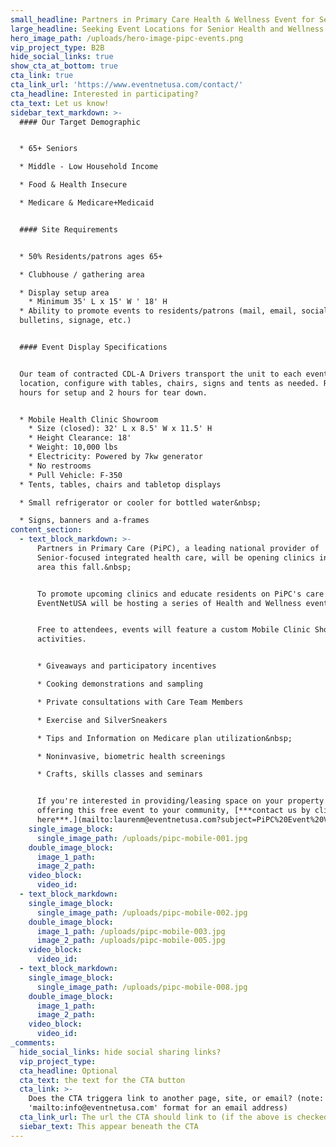 ```yaml
---
small_headline: Partners in Primary Care Health & Wellness Event for Seniors
large_headline: Seeking Event Locations for Senior Health and Wellness Tour
hero_image_path: /uploads/hero-image-pipc-events.png
vip_project_type: B2B
hide_social_links: true
show_cta_at_bottom: true
cta_link: true
cta_link_url: 'https://www.eventnetusa.com/contact/'
cta_headline: Interested in participating?
cta_text: Let us know!
sidebar_text_markdown: >-
  #### Our Target Demographic


  * 65+ Seniors

  * Middle - Low Household Income

  * Food & Health Insecure

  * Medicare & Medicare+Medicaid


  #### Site Requirements


  * 50% Residents/patrons ages 65+

  * Clubhouse / gathering area

  * Display setup area
    * Minimum 35' L x 15' W ' 18' H
  * Ability to promote events to residents/patrons (mail, email, social media,
  bulletins, signage, etc.)


  #### Event Display Specifications


  Our team of contracted CDL-A Drivers transport the unit to each event
  location, configure with tables, chairs, signs and tents as needed. Requires 2
  hours for setup and 2 hours for tear down.


  * Mobile Health Clinic Showroom
    * Size (closed): 32' L x 8.5' W x 11.5' H
    * Height Clearance: 18'
    * Weight: 10,000 lbs
    * Electricity: Powered by 7kw generator
    * No restrooms
    * Pull Vehicle: F-350
  * Tents, tables, chairs and tabletop displays

  * Small refrigerator or cooler for bottled water&nbsp;

  * Signs, banners and a-frames
content_section:
  - text_block_markdown: >-
      Partners in Primary Care (PiPC), a leading national provider of
      Senior-focused integrated health care, will be opening clinics in your
      area this fall.&nbsp;


      To promote upcoming clinics and educate residents on PiPC's care model,
      EventNetUSA will be hosting a series of Health and Wellness events.


      Free to attendees, events will feature a custom Mobile Clinic Showroom and
      activities.


      * Giveaways and participatory incentives

      * Cooking demonstrations and sampling

      * Private consultations with Care Team Members

      * Exercise and SilverSneakers

      * Tips and Information on Medicare plan utilization&nbsp;

      * Noninvasive, biometric health screenings

      * Crafts, skills classes and seminars


      If you're interested in providing/leasing space on your property and
      offering this free event to your community, [***contact us by clicking
      here***.](mailto:laurenm@eventnetusa.com?subject=PiPC%20Event%20Venue%20Interest&amp;body=Please%20provide%20your%20contact%20information%20and%20community%20name%2Flocation%20below.%20An%20Account%20Manager%20will%20contact%20you%20for%20followup%20details.)
    single_image_block:
      single_image_path: /uploads/pipc-mobile-001.jpg
    double_image_block:
      image_1_path:
      image_2_path:
    video_block:
      video_id:
  - text_block_markdown:
    single_image_block:
      single_image_path: /uploads/pipc-mobile-002.jpg
    double_image_block:
      image_1_path: /uploads/pipc-mobile-003.jpg
      image_2_path: /uploads/pipc-mobile-005.jpg
    video_block:
      video_id:
  - text_block_markdown:
    single_image_block:
      single_image_path: /uploads/pipc-mobile-008.jpg
    double_image_block:
      image_1_path:
      image_2_path:
    video_block:
      video_id:
_comments:
  hide_social_links: hide social sharing links?
  vip_project_type:
  cta_headline: Optional
  cta_text: the text for the CTA button
  cta_link: >-
    Does the CTA triggera link to another page, site, or email? (note: use
    'mailto:info@eventnetusa.com' format for an email address)
  cta_link_url: The url the CTA should link to (if the above is checked)
  siebar_text: This appear beneath the CTA
---
```

